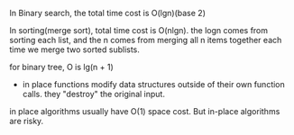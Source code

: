 In Binary search, the total time cost is O(lgn)(base 2)

In sorting(merge sort), total time cost is O(nlgn). the logn comes from sorting each list, and the n comes from merging all n items together each time we merge two sorted sublists.

for binary tree, O is lg(n + 1)



* in place functions modify data structures outside of their own function calls. they "destroy" the original input.

in place algorithms usually have O(1) space cost.
But in-place algorithms are risky.
